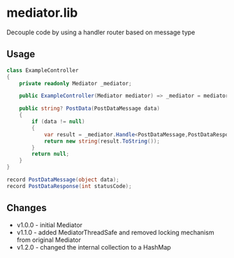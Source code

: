 ﻿# mediator.lib

Decouple code by using a handler router based on message type

## Usage

```csharp
class ExampleController
{
    private readonly Mediator _mediator;

    public ExampleController(Mediator mediator) => _mediator = mediator;

    public string? PostData(PostDataMessage data)
    {
        if (data != null)
        {
            var result = _mediator.Handle<PostDataMessage,PostDataResponse>(data); // call indirection;
            return new string(result.ToString());
        }
        return null;
    }
}

record PostDataMessage(object data);
record PostDataResponse(int statusCode);
```

## Changes

- v1.0.0 - initial Mediator
- v1.1.0 - added MediatorThreadSafe and removed locking mechanism from original Mediator
- v1.2.0 - changed the internal collection to a HashMap